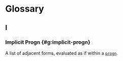 # Glossary

## I

### Implicit Progn {#g:implicit-progn}

A list of adjacent forms, evaluated as if within a [`progn`](#op:progn).
